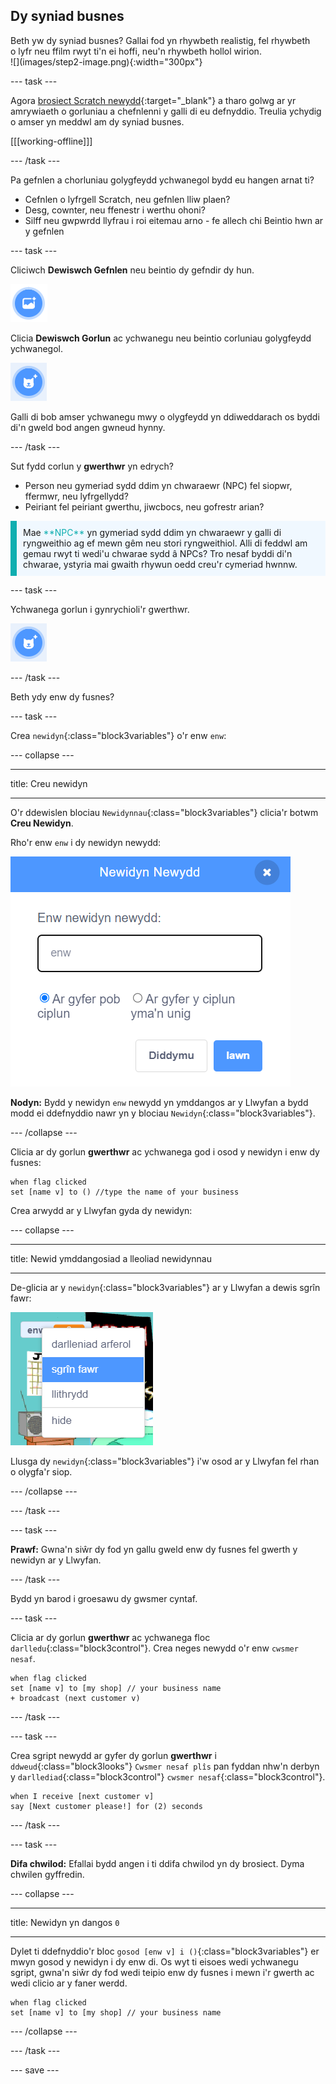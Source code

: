 ## Dy syniad busnes

<div style="display: flex; flex-wrap: wrap">
<div style="flex-basis: 200px; flex-grow: 1; margin-right: 15px;">
Beth yw dy syniad busnes? Gallai fod yn rhywbeth realistig, fel rhywbeth o lyfr neu ffilm rwyt ti'n ei hoffi, neu'n rhywbeth hollol wirion.
</div>
<div>
![](images/step2-image.png){:width="300px"}
</div>
</div>

--- task ---

Agora [brosiect Scratch newydd](http://rpf.io/scratch-new){:target="_blank"} a tharo golwg ar yr amrywiaeth o gorluniau a chefnlenni y galli di eu defnyddio. Treulia ychydig o amser yn meddwl am dy syniad busnes.

[[[working-offline]]]

--- /task ---

Pa gefnlen a chorluniau golygfeydd ychwanegol bydd eu hangen arnat ti?
+ Cefnlen o lyfrgell Scratch, neu gefnlen lliw plaen?
+ Desg, cownter, neu ffenestr i werthu ohoni?
+ Silff neu gwpwrdd llyfrau i roi eitemau arno - fe allech chi Beintio hwn ar y gefnlen

--- task ---

Cliciwch **Dewiswch Gefnlen** neu beintio dy gefndir dy hun.

![](images/choose-backdrop-icon.png)

Clicia **Dewiswch Gorlun** ac ychwanegu neu beintio corluniau golygfeydd ychwanegol.

![](images/choose-sprite-icon.png)

Galli di bob amser ychwanegu mwy o olygfeydd yn ddiweddarach os byddi di'n gweld bod angen gwneud hynny.

--- /task ---

Sut fydd corlun y **gwerthwr** yn edrych?
+ Person neu gymeriad sydd ddim yn chwaraewr (NPC) fel siopwr, ffermwr, neu lyfrgellydd?
+ Peiriant fel peiriant gwerthu, jiwcbocs, neu gofrestr arian?

<p style="border-left: solid; border-width:10px; border-color: #0faeb0; background-color: aliceblue; padding: 10px;">
Mae <span style="color: #0faeb0">**NPC**</span> yn gymeriad sydd ddim yn chwaraewr y galli di ryngweithio ag ef mewn gêm neu stori ryngweithiol. Alli di feddwl am gemau rwyt ti wedi'u chwarae sydd â NPCs? Tro nesaf byddi di'n chwarae, ystyria mai gwaith rhywun oedd creu'r cymeriad hwnnw.
</p>

--- task ---

Ychwanega gorlun i gynrychioli'r gwerthwr.

![](images/choose-sprite-icon.png)

--- /task ---

Beth ydy enw dy fusnes?

--- task ---

Crea `newidyn`{:class="block3variables"} o'r enw `enw`:

--- collapse ---

---

title: Creu newidyn

---

O'r ddewislen blociau `Newidynnau`{:class="block3variables"} clicia'r botwm **Creu Newidyn**.

Rho'r enw `enw` i dy newidyn newydd:

![Y ffenestr naid New Variable gyda'r testun 'name'.](images/new-variable.png)

**Nodyn:** Bydd y newidyn `enw` newydd yn ymddangos ar y Llwyfan a bydd modd ei ddefnyddio nawr yn y blociau `Newidyn`{:class="block3variables"}.

--- /collapse ---

Clicia ar dy gorlun **gwerthwr** ac ychwanega god i osod y newidyn i enw dy fusnes:

```blocks3
when flag clicked
set [name v] to () //type the name of your business
```

Crea arwydd ar y Llwyfan gyda dy newidyn:

--- collapse ---

---

title: Newid ymddangosiad a lleoliad newidynnau

---

De-glicia ar y `newidyn`{:class="block3variables"} ar y Llwyfan a dewis sgrîn fawr:

![Dewislen naid yn dangos opsiynau fformatio gyda 'large readout' wedi'i ddewis.](images/large-readout.png)

Llusga dy `newidyn`{:class="block3variables"} i'w osod ar y Llwyfan fel rhan o olygfa'r siop.

--- /collapse ---

--- /task ---

--- task ---

**Prawf:** Gwna'n siŵr dy fod yn gallu gweld enw dy fusnes fel gwerth y newidyn ar y Llwyfan.

--- /task ---

Bydd yn barod i groesawu dy gwsmer cyntaf.

--- task ---

Clicia ar dy gorlun **gwerthwr** ac ychwanega floc `darlledu`{:class="block3control"}. Crea neges newydd o'r enw `cwsmer nesaf`.

```blocks3
when flag clicked
set [name v] to [my shop] // your business name
+ broadcast (next customer v)
```

--- /task ---

--- task ---

Crea sgript newydd ar gyfer dy gorlun **gwerthwr** i `ddweud`{:class="block3looks"} `Cwsmer nesaf plîs` pan fyddan nhw'n derbyn y `darllediad`{:class="block3control"} `cwsmer nesaf`{:class="block3control"}.

```blocks3
when I receive [next customer v] 
say [Next customer please!] for (2) seconds
```

--- /task ---

--- task ---

**Difa chwilod:** Efallai bydd angen i ti ddifa chwilod yn dy brosiect. Dyma chwilen gyffredin.

--- collapse ---

---

title: Newidyn yn dangos `0`

---

Dylet ti ddefnyddio'r bloc `gosod [enw v] i ()`{:class="block3variables"} er mwyn gosod y newidyn i dy enw di. Os wyt ti eisoes wedi ychwanegu sgript, gwna'n siŵr dy fod wedi teipio enw dy fusnes i mewn i'r gwerth ac wedi clicio ar y faner werdd.

```blocks3
when flag clicked
set [name v] to [my shop] // your business name
```

--- /collapse ---

--- /task ---

--- save ---

